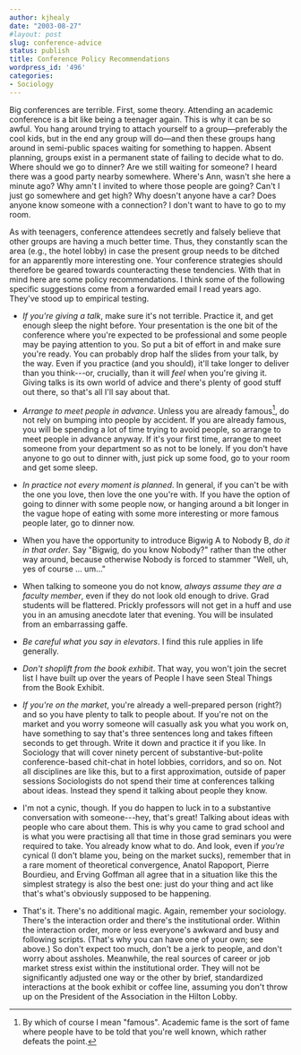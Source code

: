 ```yaml
---
author: kjhealy
date: "2003-08-27"
#layout: post
slug: conference-advice
status: publish
title: Conference Policy Recommendations
wordpress_id: '496'
categories:
- Sociology
---
```


Big conferences are terrible. First, some theory. Attending an academic conference is a bit like being a teenager again. This is why it can be so awful. You hang around trying to attach yourself to a group—preferably the cool kids, but in the end any group will do—and then these groups hang around in semi-public spaces waiting for something to happen. Absent planning, groups exist in a permanent state of failing to decide what to do. Where should we go to dinner? Are we still waiting for someone? I heard there was a good party nearby somewhere. Where's Ann, wasn't she here a minute ago? Why amn't I invited to where those people are going? Can't I just go somewhere and get high? Why doesn't anyone have a car? Does anyone know someone with a connection? I don't want to have to go to my room.

As with teenagers, conference attendees secretly and falsely believe that other groups are having a much better time. Thus, they constantly scan the area (e.g., the hotel lobby) in case the present group needs to be ditched for an apparently more interesting one. Your conference strategies should therefore be geared towards counteracting these tendencies. With that in mind here are some policy recommendations. I think some of the following specific suggestions come from a forwarded email I read years ago. They've stood up to empirical testing.

- *If you're giving a talk*, make sure it's not terrible. Practice it, and get enough sleep the night before. Your presentation is the one bit of the conference where you're expected to be professional and some people may be paying attention to you. So put a bit of effort in and make sure you're ready. You can probably drop half the slides from your talk, by the way. Even if you practice (and you should), it'll take longer to deliver than you think---or, crucially, than it will *feel* when you're giving it. Giving talks is its own world of advice and there's plenty of good stuff out there, so that's all I'll say about that.

- *Arrange to meet people in advance*. Unless you are already famous[^1], do not rely on bumping into people by accident. If you are already famous, you will be spending a lot of time trying to avoid people, so arrange to meet people in advance anyway. If it's your first time, arrange to meet someone from your department so as not to be lonely. If you don't have anyone to go out to dinner with, just pick up some food, go to your room and get some sleep. 

- *In practice not every moment is planned*. In general, if you can't be with the one you love, then love the one you're with. If you have the option of going to dinner with some people now, or hanging around a bit longer in the vague hope of eating with some more interesting or more famous people later, go to dinner now.

-  When you have the opportunity to introduce Bigwig A to Nobody B, *do it in that order*. Say "Bigwig, do you know Nobody?" rather than the other way around, because otherwise Nobody is forced to stammer "Well, uh, yes of course … um…"

-  When talking to someone you do not know, *always assume they are a faculty member*, even if they do not look old enough to drive. Grad students will be flattered. Prickly professors will not get in a huff and use you in an amusing anecdote later that evening. You will be insulated from an embarrassing gaffe.

-  *Be careful what you say in elevators*. I find this rule applies in life generally.

-  *Don't shoplift from the book exhibit*. That way, you won't join the secret list I have built up over the years of People I have seen Steal Things from the Book Exhibit.

- *If you're on the market*, you're already a well-prepared person (right?) and so you have plenty to talk to people about. If you're not on the market and you worry someone will casually ask you what you work on, have something to say that's three sentences long and takes fifteen seconds to get through. Write it down and practice it if you like. In Sociology that will cover ninety percent of substantive-but-polite conference-based chit-chat in hotel lobbies, corridors, and so on. Not all disciplines are like this, but to a first approximation, outside of paper sessions Sociologists do not spend their time at conferences talking about ideas. Instead they spend it talking about people they know.

- I'm not a cynic, though. If you do happen to luck in to a substantive conversation with someone---hey, that's great! Talking about ideas with people who care about them. This is why you came to grad school and is what you were practising all that time in those grad seminars you were required to take. You already know what to do. And look, even if *you're* cynical (I don't blame you, being on the market sucks), remember that in a rare moment of theoretical convergence, Anatol Rapoport, Pierre Bourdieu, and Erving Goffman all agree that in a situation like this the simplest strategy is also the best one: just do your thing and act like that's what's obviously supposed to be happening.

-  That's it. There's no additional magic. Again, remember your sociology. There's the interaction order and there's the institutional order. Within the interaction order, more or less everyone's awkward and busy and following scripts. (That's why you can have one of your own; see above.) So don't expect too much, don't be a jerk to people, and don't worry about assholes. Meanwhile, the real sources of career or job market stress exist within the institutional order. They will not be significantly adjusted one way or the other by brief, standardized interactions at the book exhibit or coffee line, assuming you don't throw up on the President of the Association in the Hilton Lobby. 

[^1]: By which of course I mean "famous". Academic fame is the sort of fame where people have to be told that you're well known, which rather defeats the point.

